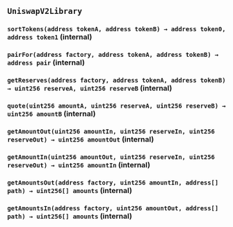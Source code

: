## `UniswapV2Library`

### `sortTokens(address tokenA, address tokenB) → address token0, address token1` (internal)

### `pairFor(address factory, address tokenA, address tokenB) → address pair` (internal)

### `getReserves(address factory, address tokenA, address tokenB) → uint256 reserveA, uint256 reserveB` (internal)

### `quote(uint256 amountA, uint256 reserveA, uint256 reserveB) → uint256 amountB` (internal)

### `getAmountOut(uint256 amountIn, uint256 reserveIn, uint256 reserveOut) → uint256 amountOut` (internal)

### `getAmountIn(uint256 amountOut, uint256 reserveIn, uint256 reserveOut) → uint256 amountIn` (internal)

### `getAmountsOut(address factory, uint256 amountIn, address[] path) → uint256[] amounts` (internal)

### `getAmountsIn(address factory, uint256 amountOut, address[] path) → uint256[] amounts` (internal)

